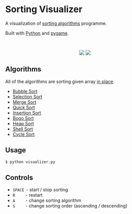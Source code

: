 # Sorting Visualizer

A visualization of [sorting algorithms](https://en.wikipedia.org/wiki/Sorting_algorithm) programme.

Built with [Python](https://www.python.org/) and [pygame](https://www.pygame.org/wiki/about).

<br>

<p align="center">
  <img src="https://user-images.githubusercontent.com/65187002/146997744-289559ab-1462-45be-9e11-3b2c5a7c6044.gif">
  <img src="https://user-images.githubusercontent.com/65187002/146998990-e106c3d6-ca8a-4fa4-99b2-7e62a79756a1.gif">
</p>

## Algorithms

All of the algorithms are sorting given array [in place](https://en.wikipedia.org/wiki/In-place_algorithm).

* <a href="https://en.wikipedia.org/wiki/Bubble_sort">Bubble Sort</a>
* <a href="https://en.wikipedia.org/wiki/Selection_sort">Selection Sort</a>
* <a href="https://en.wikipedia.org/wiki/Merge_sort">Merge Sort</a>
* <a href="https://en.wikipedia.org/wiki/Quicksort">Quick Sort</a>
* <a href="https://en.wikipedia.org/wiki/Insertion_sort">Insertion Sort</a>
* <a href="https://pl.wikipedia.org/wiki/Bogosort">Bogo Sort</a>
* <a href="https://en.wikipedia.org/wiki/Heapsort">Heap Sort</a>
* <a href="https://en.wikipedia.org/wiki/Shellsort">Shell Sort</a>
* <a href="https://en.wikipedia.org/wiki/Cycle_sort">Cycle Sort</a>


<!-- USAGE EXAMPLES -->
## Usage
   ```sh
   $ python visualizer.py
   ```
   
## Controls

* `SPACE` &thinsp;- start / stop sorting
* `R`&emsp;&emsp;&thinsp;&thinsp;- restart
* `A`&emsp;&emsp;&thinsp;&thinsp;- change sorting algorithm
* `S`&emsp;&emsp;&thinsp;&thinsp;- change sorting order (ascending / descending)

